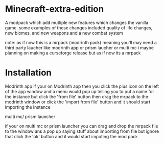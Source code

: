 # Minecraft-extra-edition
A modpack which add mutliple new features which changes the vanilla game. some examples of these changes included quality of life changes, new biomes, and new weapons and a new combat system

note: as if now this is a mrpack (modrinth pack) meaning you'll may need a third party laucher like modrinth app or prism laucher or multi mc i maybe planning on making a curseforge release but as if now its a mrpack

# Installation

Modrinth app
if your on Modrinth app then you click the plus icon on the left of the app window and a menu would pop up telling you to put a name for the instance but click the 'from file' button then drag the mrpack to the modrinth window or click the 'import from file' button and it should start importing the instance

multi mc/ prism launcher 

if your on multi mc or prism launcher  you can drag and drop the mrpack file to the window ans a pop up saying stuff about importing from file but ignore that click the 'ok' button and it would start impoting the mod pack

